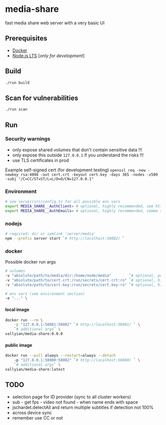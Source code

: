 # media-share

fast media share web server with a very basic UI

## Prerequisites

* [Docker](https://docs.docker.com/get-docker/)
* [Node.js LTS](https://nodejs.org/en/) [*only for development*]

## Build

```sh
./run build
```

## Scan for vulnerabilities

```sh
./run scan
```

## Run

### Security warnings

* only expose shared volumes that don't contain sensitive data !!!  
* only expose this outside `127.0.0.1` if you understand the risks !!!  
* use TLS certificates in prod

Example self-signed cert (for development testing)
`openssl req -new -newkey rsa:4096 -out cert.crt -keyout cert.key -days 365 -nodes -x509 -subj "/C=CC/ST=ST/L=L/O=O/CN=127.0.0.1"`

### Environment

```sh
# see server/src/config.ts for all possible env vars
export MEDIA_SHARE__AuthClient= # optional, highly recommended, see https://console.cloud.google.com/apis/credentials
export MEDIA_SHARE__AuthEmails= # optional, highly recommended, comma separated list of authorized emails
```

### nodejs

```sh
# required: dir or symlink 'server/media' 
npm --prefix server start `# http://localhost:58082/ `
```

### docker

Possible docker run args

```sh
# volumes
-v "absolute/path/to/media/dir:/home/node/media"        `# optional, pointless without` \
-v "absolute/path/to/cert.crt:/run/secrets/cert.crt:ro" `# optional, highly recommended` \
-v "absolute/path/to/cert.key:/run/secrets/cert.key:ro" `# optional, highly recommended` \

# env vars (see environment section)
-e "..." \
```

#### local image

```sh
docker run --rm \
    -p "127.0.0.1:58081:58082" `# http://localhost:58081/ ` \
    `# additional args` \
vallyian/media-share:0.0.0
```

#### public image

```sh
docker run --pull always --restart=always --detach
    -p "127.0.0.1:58080:58082" `# http://localhost:58080/ ` \
    `# additional args` \
vallyian/media-share:latest
```

## TODO

* selection page for ID provider (sync to all cluster workers)
* sub - get fps - video not found - when name ends with space
* jschardet.detectAll and return multiple subtitles if detection not 100%
* across device sync
* remember use CC or not
